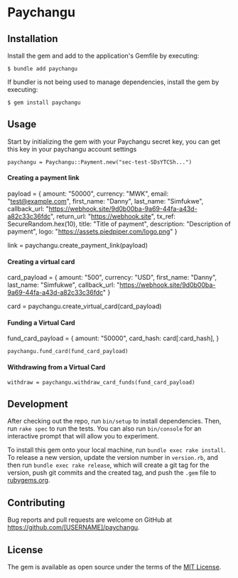 # Paychangu

## Installation

Install the gem and add to the application's Gemfile by executing:

    $ bundle add paychangu

If bundler is not being used to manage dependencies, install the gem by executing:

    $ gem install paychangu

## Usage

Start by initializing the gem with your Paychangu secret key, you can get this key in your paychangu account settings

`paychangu = Paychangu::Payment.new("sec-test-SDsYTCSh...")`

#### Creating a payment link

 payload = {
        amount: "50000",
        currency: "MWK",
        email: "test@example.com",
        first_name: "Danny",
        last_name: "Simfukwe",
        callback_url: "https://webhook.site/9d0b00ba-9a69-44fa-a43d-a82c33c36fdc",
        return_url: "https://webhook.site",
        tx_ref: SecureRandom.hex(10),
        title: "Title of payment",
        description: "Description of payment",
        logo: "https://assets.piedpiper.com/logo.png"
    }

 link = paychangu.create_payment_link(payload)

 #### Creating a virtual card

card_payload = {
        amount: "500",
        currency: "USD",
        first_name: "Danny",
        last_name: "Simfukwe",
        callback_url: "https://webhook.site/9d0b00ba-9a69-44fa-a43d-a82c33c36fdc"
    }

card = paychangu.create_virtual_card(card_payload)

 #### Funding a Virtual Card

 fund_card_payload = {
      amount: "50000",
      card_hash: card[:card_hash],
    }

 `paychangu.fund_card(fund_card_payload)`

 #### Withdrawing from a Virtual Card

  `withdraw = paychangu.withdraw_card_funds(fund_card_payload)`

## Development

After checking out the repo, run `bin/setup` to install dependencies. Then, run `rake spec` to run the tests. You can also run `bin/console` for an interactive prompt that will allow you to experiment.

To install this gem onto your local machine, run `bundle exec rake install`. To release a new version, update the version number in `version.rb`, and then run `bundle exec rake release`, which will create a git tag for the version, push git commits and the created tag, and push the `.gem` file to [rubygems.org](https://rubygems.org).

## Contributing

Bug reports and pull requests are welcome on GitHub at https://github.com/[USERNAME]/paychangu.

## License

The gem is available as open source under the terms of the [MIT License](https://opensource.org/licenses/MIT).
